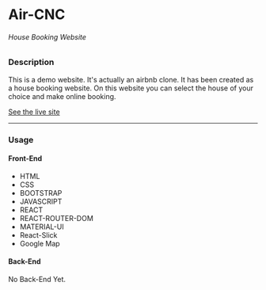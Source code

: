 # Air-CNC
###### _House Booking Website_
### Description

This is a demo website. It's actually an airbnb clone. It has been created as a house booking website. On this website you can select the house of your choice and make online booking.

[See the live site](https://taj-air-cnc.web.app/ "Power-X")

---
### Usage

#### Front-End
- HTML
- CSS
- BOOTSTRAP
- JAVASCRIPT
- REACT
- REACT-ROUTER-DOM
- MATERIAL-UI
- React-Slick
- Google Map

#### Back-End
No Back-End Yet.
